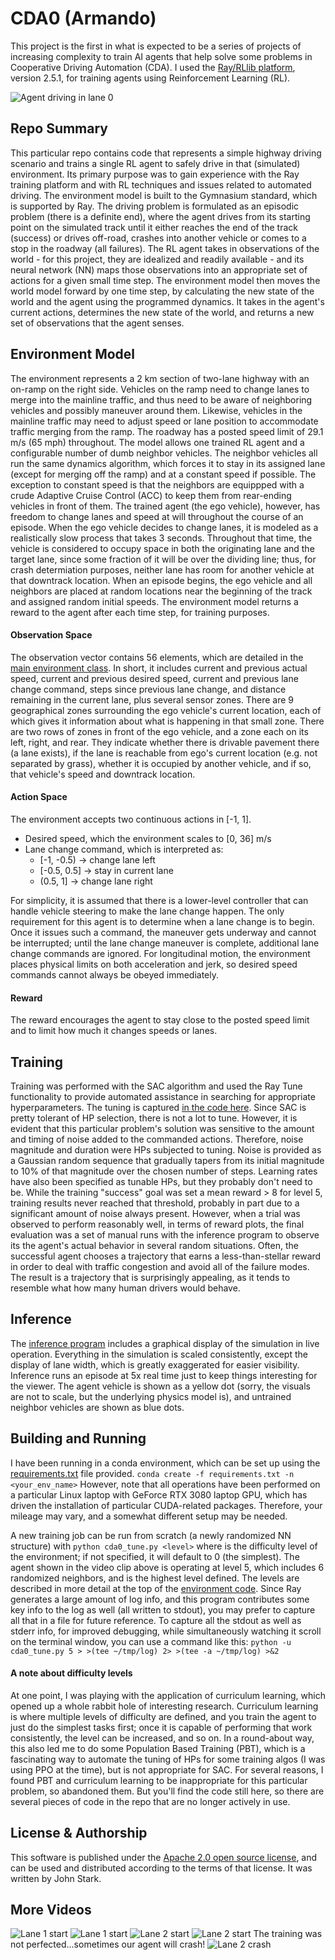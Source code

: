 # CDA0 (Armando)
This project is the first in what is expected to be a series of projects of increasing complexity to train AI agents that help solve some problems in Cooperative Driving Automation (CDA).
I used the [Ray/RLlib platform](https://docs.ray.io/en/latest/rllib/index.html), version 2.5.1, for training agents using Reinforcement Learning (RL).

![Agent driving in lane 0](images/lane0.gif)

## Repo Summary
This particular repo contains code that represents a simple highway driving scenario and trains a single RL agent to safely drive in that (simulated) environment.
Its primary purpose was to gain experience with the Ray training platform and with RL techniques and issues related to automated driving.
The environment model is built to the Gymnasium standard, which is supported by Ray.
The driving problem is formulated as an episodic problem (there is a definite end), where the agent drives from its starting point on the simulated track until it either reaches the end of the track (success) or drives off-road, crashes into another vehicle or comes to a stop in the roadway (all failures).
The RL agent takes in observations of the world - for this project, they are idealized and readily available - and its neural network (NN) maps those observations into an appropriate set of actions for a given small time step.
The environment model then moves the world model forward by one time step, by calculating the new state of the world and the agent using the programmed dynamics.
It takes in the agent's current actions, determines the new state of the world, and returns a new set of observations that the agent senses.

## Environment Model
The environment represents a 2 km section of two-lane highway with an on-ramp on the right side.
Vehicles on the ramp need to change lanes to merge into the mainline traffic, and thus need to be aware of neighboring vehicles and possibly maneuver around them.
Likewise, vehicles in the mainline traffic may need to adjust speed or lane position to accommodate traffic merging from the ramp.
The roadway has a posted speed limit of 29.1 m/s (65 mph) throughout.
The model allows one trained RL agent and a configurable number of dumb neighbor vehicles.
The neighbor vehicles all run the same dynamics algorithm, which forces it to stay in its assigned lane (except for merging off the ramp) and at a constant speed if possible.
The exception to constant speed is that the neighbors are equippped with a crude Adaptive Cruise Control (ACC) to keep them from rear-ending vehicles in front of them.
The trained agent (the ego vehicle), however, has freedom to change lanes and speed at will throughout the course of an episode.
When the ego vehicle decides to change lanes, it is modeled as a realistically slow process that takes 3 seconds.
Throughout that time, the vehicle is considered to occupy space in both the originating lane and the target lane, since some fraction of it will be over the dividing line; thus, for crash determiation purposes, neither lane has room for another vehicle at that downtrack location.
When an episode begins, the ego vehicle and all neighbors are placed at random locations near the beginning of the track and assigned random initial speeds.
The environment model returns a reward to the agent after each time step, for training purposes.

#### Observation Space
The observation vector contains 56 elements, which are detailed in the [main environment class](simple_highway_with_ramp.py#237).
In short, it includes current and previous actual speed, current and previous desired speed, current and previous lane change command, steps since previous lane change, and distance remaining in the current lane, plus several sensor zones.
There are 9 geographical zones surrounding the ego vehicle's current location, each of which gives it information about what is happening in that small zone.
There are two rows of zones in front of the ego vehicle, and a zone each on its left, right, and rear.
They indicate whether there is drivable pavement there (a lane exists), if the lane is reachable from ego's current location (e.g. not separated by grass), whether it is occupied by another vehicle, and if so, that vehicle's speed and downtrack location.

#### Action Space
The environment accepts two continuous actions in [-1, 1].
- Desired speed, which the environment scales to [0, 36] m/s
- Lane change command, which is interpreted as:
	- [-1, -0.5) -> change lane left
	- [-0.5, 0.5] -> stay in current lane
	- (0.5, 1] -> change lane right

For simplicity, it is assumed that there is a lower-level controller that can handle vehicle steering to make the lane change happen.
The only requirement for this agent is to determine when a lane change is to begin.
Once it issues such a command, the maneuver gets underway and cannot be interrupted; until the lane change maneuver is complete, additional lane change commands are ignored.
For longitudinal motion, the environment places physical limits on both acceleration and jerk, so desired speed commands cannot always be obeyed immediately.

#### Reward
The reward encourages the agent to stay close to the posted speed limit and to limit how much it changes speeds or lanes.

## Training
Training was performed with the SAC algorithm and used the Ray Tune functionality to provide automated assistance in searching for appropriate hyperparameters.
The tuning is captured [in the code here](cda0_tune.py).
Since SAC is pretty tolerant of HP selection, there is not a lot to tune.
However, it is evident that this particular problem's solution was sensitive to the amount and timing of noise added to the commanded actions.
Therefore, noise magnitude and duration were HPs subjected to tuning.
Noise is provided as a Gaussian random sequence that gradually tapers from its initial magnitude to 10% of that magnitude over the chosen number of steps.
Learning rates have also been specified as tunable HPs, but they probably don't need to be.
While the training "success" goal was set a mean reward > 8 for level 5, training results never reached that threshold, probably in part due to a significant amount of noise always present.
However, when a trial was observed to perform reasonably well, in terms of reward plots, the final evaluation was a set of manual runs with the inference program to observe its the agent's actual behavior in several random situations.
Often, the successful agent chooses a trajectory that earns a less-than-stellar reward in order to deal with traffic congestion and avoid all of the failure modes.
The result is a trajectory that is surprisingly appealing, as it tends to resemble what how many human drivers would behave.

## Inference
The [inference program](inference.py) includes a graphical display of the simulation in live operation.
Everything in the simulation is scaled consistently, except the display of lane width, which is greatly exaggerated for easier visibility.
Inference runs an episode at 5x real time just to keep things interesting for the viewer.
The agent vehicle is shown as a yellow dot (sorry, the visuals are not to scale, but the underlying physics model is), and untrained neighbor vehicles are shown as blue dots.

## Building and Running
I have been running in a conda environment, which can be set up using the [requirements.txt](requirements.txt) file provided.
`conda create -f requirements.txt -n <your_env_name>`
However, note that all operations have been performed on a particular Linux laptop with GeForce RTX 3080 laptop GPU, which has driven the installation of particular CUDA-related packages.
Therefore, your mileage may vary, and a somewhat different setup may be needed.

A new training job can be run from scratch (a newly randomized NN structure) with
`python cda0_tune.py <level>`
where <level> is the difficulty level of the environment; if not specified, it will default to 0 (the simplest).
The agent shown in the video clip above is operating at level 5, which includes 6 randomized neighbors, and is the highest level defined.
The levels are described in more detail at the top of the [environment code](simple_highway_with_ramp.py).
Since Ray generates a large amount of log info, and this program contributes some key info to the log as well (all written to stdout), you may prefer to capture all that in a file for future reference.
To capture all the stdout as well as stderr info, for improved debugging, while simultaneously watching it scroll on the terminal window, you can use a command like this:
`python -u cda0_tune.py 5 > >(tee ~/tmp/log) 2> >(tee -a ~/tmp/log) >&2`

#### A note about difficulty levels
At one point, I was playing with the application of curriculum learning, which opened up a whole rabbit hole of interesting research.
Curriculum learning is where multiple levels of difficulty are defined, and you train the agent to just do the simplest tasks first; once it is capable of performing that work consistently, the level can be increased, and so on.
In a round-about way, this also led me to do some Population Based Training (PBT), which is a fascinating way to automate the tuning of HPs for some training algos (I was using PPO at the time), but is not appropriate for SAC.
For several reasons, I found PBT and curriculum learning to be inappropriate for this particular problem, so abandoned them.
But you'll find the code still here, so there are several pieces of code in the repo that are no longer actively in use.

## License & Authorship
This software is published under the [Apache 2.0 open source license](LICENSE), and can be used and distributed according to the terms of that license.
It was written by John Stark.

## More Videos
![Lane 1 start](images/lane1a.gif)
![Lane 1 start](images/lane1b.gif)
![Lane 2 start](images/lane2a.gif)
![Lane 2 start](images/lane2b.gif)
The training was not perfected...sometimes our agent will crash!
![Lane 2 crash](images/lane2_crash.gif)
